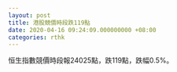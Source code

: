 ```yaml
---
layout: post
title: 港股競價時段跌119點
date: 2020-04-16 09:24:09.000000000 +08:00
categories: rthk
---
```


恒生指數競價時段報24025點，跌119點，跌幅0.5%。

